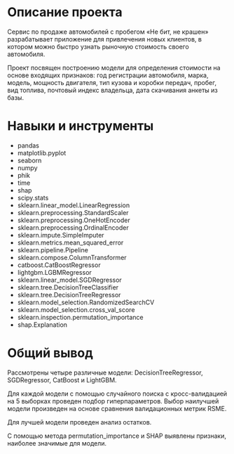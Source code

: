 # Описание проекта
Сервис по продаже автомобилей с пробегом «Не бит, не крашен» разрабатывает 
приложение для привлечения новых клиентов, в котором можно быстро узнать 
рыночную стоимость своего автомобиля.

Проект посвящен построению модели для определения 
стоимости на основе входящих признаков: год регистрации автомобиля, марка, модель, 
мощность двигателя, тип кузова и коробки передач, пробег, вид топлива, 
почтовый индекс владельца, дата скачивания анкеты из базы.

# Навыки и инструменты
- pandas
- matplotlib.pyplot
- seaborn
- numpy
- phik
- time
- shap
- scipy.stats
- sklearn.linear_model.LinearRegression
- sklearn.preprocessing.StandardScaler
- sklearn.preprocessing.OneHotEncoder
- sklearn.preprocessing.OrdinalEncoder
- sklearn.impute.SimpleImputer
- sklearn.metrics.mean_squared_error
- sklearn.pipeline.Pipeline
- sklearn.compose.ColumnTransformer
- catboost.CatBoostRegressor
- lightgbm.LGBMRegressor
- sklearn.linear_model.SGDRegressor
- sklearn.tree.DecisionTreeClassifier
- sklearn.tree.DecisionTreeRegressor
- sklearn.model_selection.RandomizedSearchCV
- sklearn.model_selection.cross_val_score
- sklearn.inspection.permutation_importance
- shap.Explanation



# Общий вывод
Рассмотрены четыре различные модели: DecisionTreeRegressor, SGDRegressor, CatBoost и LightGBM.

Для каждой модели с помощью случайного поиска с кросс-валидацией на 5 выборках проведен подбор гиперпараметров.
Выбор наилучшей модели произведен на основе сравнения валидационных метрик RSME. 

Для лучшей модели проведен анализ остатков.

С помощью метода permutation_importance и SHAP выявлены признаки, наиболее значимые для модели.
